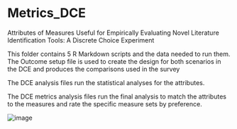# Metrics_DCE
Attributes of Measures Useful for Empirically Evaluating Novel Literature Identification Tools: A Discrete Choice Experiment

This folder contains 5 R Markdown scripts and the data needed to run them. 
The Outcome setup file is used to create the design for both scenarios in the DCE and produces the comparisons used in the survey

The DCE analysis files run the statistical analyses for the attributes.

The DCE metrics analysis files run the final analysis to match the attributes to the measures and rate the specific measure sets by preference.

![image](https://github.com/user-attachments/assets/33dc7746-8bd8-48ff-8364-1e8370122246)
